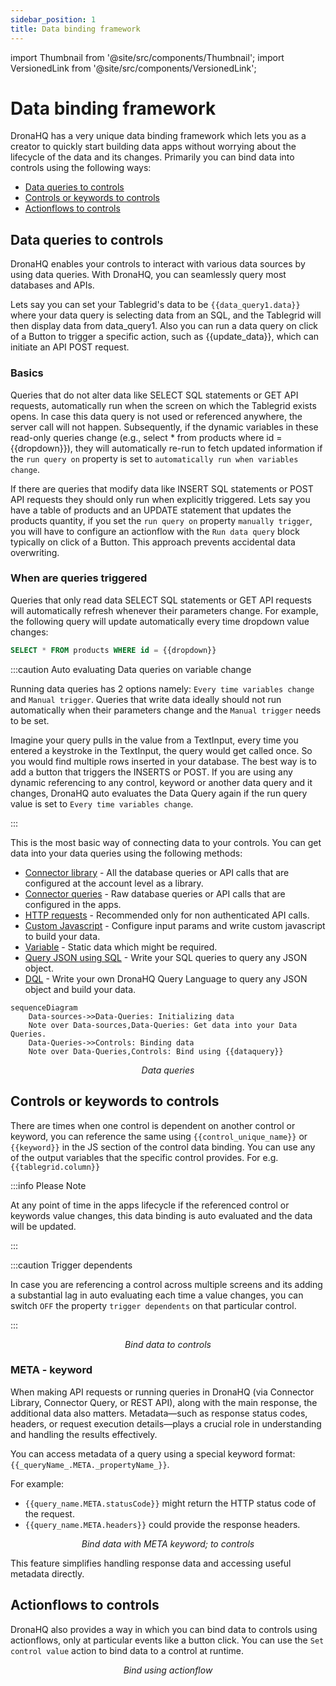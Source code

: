```yaml
---
sidebar_position: 1
title: Data binding framework
---
```


import Thumbnail from '@site/src/components/Thumbnail';
import VersionedLink from '@site/src/components/VersionedLink';

# Data binding framework

DronaHQ has a very unique data binding framework which lets you as a creator to quickly start building data apps without worrying about the lifecycle of the data and its changes. Primarily you can bind data into controls using the following ways:

- [Data queries to controls](/binding-data/data-binding-framework/#data-queries-to-controls)
- [Controls or keywords to controls](/binding-data/data-binding-framework/#controls-or-keywords-to-controls)
- [Actionflows to controls](/binding-data/data-binding-framework/#actionflows-to-controls)

## Data queries to controls

DronaHQ enables your controls to interact with various data sources by using data queries. With DronaHQ, you can seamlessly query most databases and APIs.

Lets say you can set your Tablegrid's data to be ``{{data_query1.data}}`` where your data query is selecting data from an SQL, and the Tablegrid will then display data from data_query1. Also you can run a data query on click of a Button to trigger a specific action, such as {{update_data}}, which can initiate an API POST request.

### Basics
Queries that do not alter data like SELECT SQL statements or GET API requests, automatically run when the screen on which the Tablegrid exists opens. In case this data query is not used or referenced anywhere, the server call will not happen. Subsequently, if the dynamic variables in these read-only queries change (e.g., select * from products where id = {{dropdown}}), they will automatically re-run to fetch updated information if the `run query on` property is set to `automatically run when variables change`.

If there are queries that modify data like INSERT SQL statements or POST API requests they should only run when explicitly triggered. Lets say you have a table of products and an UPDATE statement that updates the products quantity, if you set the `run query on` property `manually trigger`, you will have to configure an actionflow with the `Run data query` block typically on click of a Button. This approach prevents accidental data overwriting.

### When are queries triggered
Queries that only read data SELECT SQL statements or GET API requests will automatically refresh whenever their parameters change. For example, the following query will update automatically every time dropdown value changes: 
```sql
SELECT * FROM products WHERE id = {{dropdown}}
```

:::caution Auto evaluating Data queries on variable change

Running data queries has 2 options namely: `Every time variables change` and `Manual trigger`.
Queries that write data ideally should not run automatically when their parameters change and the `Manual trigger` needs to be set.

Imagine your query pulls in the value from a TextInput, every time you entered a keystroke in the TextInput, the query would get called once. So you would find multiple rows inserted in your database. The best way is to add a button that triggers the INSERTS or POST.
If you are using any dynamic referencing to any control, keyword or another data query and it changes, DronaHQ auto evaluates the Data Query again if the run query value is set to `Every time variables change`.

:::

This is the most basic way of connecting data to your controls. You can get data into your data queries using the following methods:

- [Connector library](/binding-data/data-queries/connector-library) - All the database queries or API calls that are configured at the account level as a library.
- [Connector queries](/binding-data/data-queries/connector-queries) - Raw database queries or API calls that are configured in the apps.
- [HTTP requests](/binding-data/data-queries/http-requests-curl) - Recommended only for non authenticated API calls.
- [Custom Javascript](/binding-data/data-queries/custom-js) - Configure input params and write custom javascript to build your data.
- [Variable](/binding-data/data-queries/variable) - Static data which might be required.
- [Query JSON using SQL](/binding-data/data-queries/query-json-using-sql) - Write your SQL queries to query any JSON object.
- [DQL](/binding-data/data-queries/dronahq-query-language) - Write your own DronaHQ Query Language to query any JSON object and build your data.



```mermaid
sequenceDiagram
	Data-sources->>Data-Queries: Initializing data
    Note over Data-sources,Data-Queries: Get data into your Data Queries.
	Data-Queries->>Controls: Binding data
    Note over Data-Queries,Controls: Bind using {{dataquery}}
  ```

<figure>
  <Thumbnail src="/img/binding-data/dataqueries.png" alt="dataqueries" width='100%'/>
  <figcaption align = "center"><i>Data queries</i></figcaption>
</figure>

## Controls or keywords to controls

There are times when one control is dependent on another control or keyword, you can reference the same using `{{control_unique_name}}` or `{{keyword}}` in the JS section of the control data binding. You can use any of the output variables that the specific control provides. For e.g. `{{tablegrid.column}}`

:::info Please Note

At any point of time in the apps lifecycle if the referenced control or keywords value changes, this data binding is auto evaluated and the data will be updated. 

:::

:::caution Trigger dependents

In case you are referencing a control across multiple screens and its adding a substantial lag in auto evaluating each time a value changes, you can switch `OFF` the property `trigger dependents` on that particular control.

:::

<figure>
  <Thumbnail src="/img/binding-data/control-binding.png" alt="Bind to controls" width='100%'/>
  <figcaption align = "center"><i>Bind data to controls</i></figcaption>
</figure>

### META - keyword

When making API requests or running queries in DronaHQ (via Connector Library, Connector Query, or REST API), along with the main response, the additional data also matters. Metadata—such as response status codes, headers, or request execution details—plays a crucial role in understanding and handling the results effectively.

You can access metadata of a query using a special keyword format:` {{_queryName_.META._propertyName_}}`. 

For example:

- `{{query_name.META.statusCode}}` might return the HTTP status code of the request.
- `{{query_name.META.headers}}` could provide the response headers.

<figure>
  <Thumbnail src="/img/binding-data/meta.png" alt="Bind to controls" width='100%'/>
  <figcaption align = "center"><i>Bind data with META keyword; to controls</i></figcaption>
</figure>

This feature simplifies handling response data and accessing useful metadata directly.



## Actionflows to controls

DronaHQ also provides a way in which you can bind data to controls using actionflows, only at particular events like a button click. You can use the `Set control value` action to bind data to a control at runtime. 

<figure>
  <Thumbnail src="/img/binding-data/actionflow.png" alt="Bind using actionflow" width='100%'/>
  <figcaption align = "center"><i>Bind using actionflow</i></figcaption>
</figure>